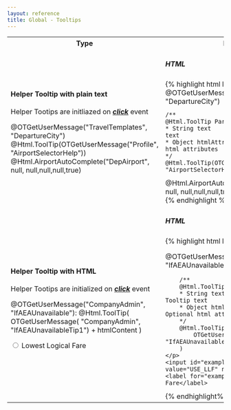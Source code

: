 ```yaml
---
layout: reference
title: Global - Tooltips
---
```


<table class="reporttable">
	<tr>
		<th>Type</th>
		<th>Example</th>
	</tr>
	<tr>
		<td>
			<h4>Helper Tooltip with plain text</h4>
			<p>Helper Tootips are initliazed on <i><u><strong>click</strong></u></i> event</p>
			<div class="divcell">
				<span class="cnqr-show">
					<label for="DepAirport">@OTGetUserMessage("TravelTemplates", "DepartureCity")</label>
					@Html.ToolTip(OTGetUserMessage("Profile", "AirportSelectorHelp"))
				</span>
				@Html.AirportAutoComplete("DepAirport", null, null,null,null,true)
			</div>
		</td>
		<td>
			<h5>HTML</h5>
{% highlight html linenos%}
<div class="divcell">
  <span class="cnqr-show">
  	<label for="DepAirport">
  		@OTGetUserMessage("TravelTemplates", "DepartureCity")
  	</label>
  
  	/**
  	@Html.ToolTip Parameters:
  	* String text               |   Tooltip text
  	* Object htmlAttributes     |   Optional html attributes
  	*/
  	@Html.ToolTip(OTGetUserMessage("Profile", "AirportSelectorHelp"))
  </span>
  @Html.AirportAutoComplete("DepAirport", null, null,null,null,true)
</div>
{% endhighlight %}
		</td>
	</tr>
	<tr>
		<td>
			<h4>Helper Tooltip with HTML</h4>
			<p>Helper Tootips are initialized on <i><u><strong>click</strong></u></i> event</p>
			<div class="divcell clearfix">
				<p>
					@OTGetUserMessage("CompanyAdmin", "IfAEAUnavailable"):
					@Html.ToolTip( OTGetUserMessage( "CompanyAdmin", "IfAEAUnavailableTip1") + htmlContent ) 
				</p>
				<input id="example1" type="radio" value="USE_LLF" name="example1">
				<label for="example1">Lowest Logical Fare</label>
			</div>
		</td>
		<td>
<h5>HTML</h5>
{% highlight html linenos%}
<div class="divcell clearfix">
	<p>
		@OTGetUserMessage("CompanyAdmin", "IfAEAUnavailable"):

		/**
		@Html.ToolTip Parameters:
		* String text               |   Tooltip text
		* Object htmlAttributes     |   Optional html attributes
		*/
		@Html.ToolTip( 
			OTGetUserMessage( "CompanyAdmin", "IfAEAUnavailableTip1") + htmlContent 
		) 
	</p>
	<input id="example1" type="radio" value="USE_LLF" name="example1">
	<label for="example1">Lowest Logical Fare</label>
</div>
{% endhighlight%}
		</td>
	</tr>
</table>

